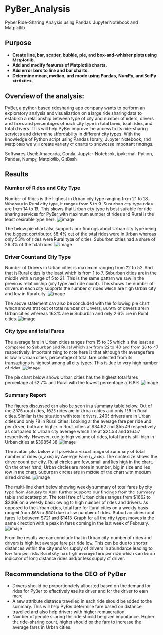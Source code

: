 # PyBer_Analysis

Pyber Ride-Sharing Analysis using Pandas, Jupyter Notebook and Matplotlib 

## Purpose

* **Create line, bar, scatter, bubble, pie, and box-and-whisker plots using Matplotlib.**
* **Add and modify features of Matplotlib charts.**
* **Add error bars to line and bar charts.**
* **Determine mean, median, and mode using Pandas, NumPy, and SciPy statistics.**

## Overview of the analysis: 

PyBer, a python based ridesharing app company wants to perform an exploratory analysis and visualization on a large ride sharing data to establish a relationship between type of city and number of riders, drivers and fares and percentages of each city type in total fares, total rides, and total drivers. This will help PyBer improve the access to its ride-sharing services and determine affordability in different city types. 
With the knowledge of Python script using Pandas library, Jupyter Notebook, and Matplotlib we will create variety of charts to showcase important findings. 

Softwares Used: Anaconda, Conda, Jupyter-Notebook, ipykernal, Python, Pandas, Numpy, Matplotlib, GitBash 

## Results

### Number of Rides and City Type

Number of Rides is the highest in Urban city type ranging from 21 to 28. Whereas in Rural city type, it ranges from 5 to 9. Suburban city type rides are from 14 to 19. This shows that Urban city type is best suitable for ride sharing services for PyBer with maximum number of rides and Rural is the least desirable type here. 
![image](https://user-images.githubusercontent.com/108366412/182763223-44f01642-5b51-41b8-ac3b-5644f67c4816.png)
 
The below pie chart also supports our findings about Urban city type being the biggest contributor. 68.4% out of the total rides were in Urban whereas only 5.3% of rides were Rural type of cities. Suburban cities had a share of 26.3% of the total rides.
![image](https://user-images.githubusercontent.com/108366412/182763270-98884bfa-bba3-4d85-88ef-2bcacf802922.png)

### Driver Count and City Type

Number of Drivers in Urban cities is maximum ranging from 22 to 52. And that is Rural cities is the least which is from 1 to 7. Suburban cities are in the middle with a range of 5 to 21. This is the same pattern we saw in the previous relationship (city type and ride count). This shows the number of drivers in each city supports the number of rides which are high Urban city and low in Rural city. 
![image](https://user-images.githubusercontent.com/108366412/182763321-963ad2a8-0ae9-426f-9925-91b29ce2d1a9.png)
 
The above statement can also be concluded with the following pie chart which shows that out of total number of Drivers, 80.9% of drivers are in Urban cities whereas 16.3% are in Suburban and only 2.6% are in Rural cities.
![image](https://user-images.githubusercontent.com/108366412/182763338-d0161a5d-1219-4a3e-bbf1-fe5963283350.png)
 
### City type and total Fares

The average fare in Urban cities ranges from 15 to 35 which is the least as compared to Suburban and Rural which are from 22 to 40 and from 20 to 47 respectively. Important thing to note here is that although the average fare is low in Urban cities, percentage of total fare collected from its transactions is highest among all city types. This is due to very high number of rides. 
![image](https://user-images.githubusercontent.com/108366412/182763373-6bcf79d8-4865-43f8-839f-bf045db25887.png)

The pie chart below shows Urban cities has the highest total fares percentage at 62.7% and Rural with the lowest percentage at 6.8%
![image](https://user-images.githubusercontent.com/108366412/182763415-450071f0-be5b-4eb0-b19c-5a1da98b982c.png)

### Summary Report

The figures discussed can also be seen in a summary table below. Out of the 2375 total rides, 1625 rides are in Urban cities and only 125 in Rural cities. Similar is the situation with total drivers. 2405 drivers are in Urban cities and only 78 in Rural cities. Looking at the average fare per ride and per driver, both are higher in Rural cities at $34.62 and $55.49 respectively as compared to Urban city average which are at $24.53 and $16.57 respectively. However, due to high volume of rides, total fare is still high in Urban cities at $39854.38
![image](https://user-images.githubusercontent.com/108366412/182763448-fe90bf2f-718f-4a18-aadc-a0b017c10a1b.png)

The scatter plot below will provide a visual image of summary of total number of rides (x_axis) by Averege Fare (y_axis). The circle size shows the driver count per city. Rural circles are few, small and lies high in the chart. On the other hand, Urban circles are more in number, big in size and lies low in the chart. Suburban circles are in middle of the chart with medium sized circles. 
![image](https://user-images.githubusercontent.com/108366412/182763493-cbf4ed49-7957-49b8-9d6d-555221f74ba7.png) 
 
The multi-line chart below showing weekly summary of total fares by city type from January to April further supports our findings from the summary table and scatterplot. The total fare of Urban cities ranges from $1662 to $2466 on a weekly basis owing to high number of rides and drivers. As opposed to the Urban cities, total fare for Rural cities on a weekly basis ranged from $68 to $501 due to low number of rides. Suburban cities total fares lie between $721 and $1413. Graph for all the city types moves in the same direction with a peak in fares coming in the last week of February. 
![image](https://user-images.githubusercontent.com/108366412/182763545-4727ea36-e7f1-4784-a5ff-c5972392bd5c.png)
 
From the results we can conclude that in Urban city, number of rides and drivers is high but average fare per ride low. This can be due to shorter distances within the city and/or supply of drivers in abundance leading to low fare per ride. Rural city has high average fare per ride which can be an indicator of long distance rides and/or less supply of driver.


## Recommendations to the CEO of PyBer

* Drivers should be proportionately allocated based on the demand for rides for PyBer to effectively use its driver and for the driver to earn more
* A new attribute distance travelled in each ride should be added to the summary. This will help PyBer determine fare based on distance travelled and also help drivers with higher remuneration.
* Number of people sharing the ride should be given importance. Higher the ride-sharing count, higher should be the fare to increase the average fares in Urban cities.
